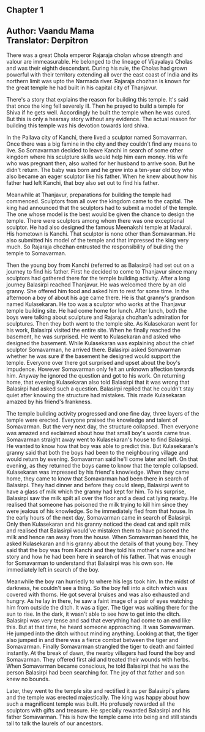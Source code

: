 ## Chapter 1
Author: Vaandu Mama  
Translator: Derpitron  
---  
There was a great Chola emperor Rajaraja cholan whose strength and valour are immeasurable. He belonged to the lineage of Vijayalaya Cholas and was their eighth descendant. During his rule, the Cholas had grown powerful with their territory extending all over the east coast of India and its northern limit was upto the Narmada river. Rajaraja chozhan is known for the great temple he had built in his capital city of Thanjavur.

There's a story that explains the reason for building this temple. It's said that once the king fell severely ill. Then he prayed to build a temple for Shiva if he gets well. Accordingly he built the temple when he was cured. But this is only a hearsay story without any evidence. The actual reason for building this temple was his devotion towards lord shiva.

In the Pallava city of Kanchi, there lived a sculptor named Somavarman. Once there was a big famine in the city and they couldn't find any means to live. So Somavarman decided to leave Kanchi in search of some other kingdom where his sculpture skills would help him earn money. His wife who was pregnant then, also waited for her husband to arrive soon. But he didn't return. The baby was born and he grew into a ten-year old boy who also became an eager sculptor like his father. When he knew about how his father had left Kanchi, that boy also set out to find his father. 

Meanwhile at Thanjavur, preparations for building the temple had commenced. Sculptors from all over the kingdom came to the capital. The king had announced that the sculptors had to submit a model of the temple. The one whose model is the best would be given the chance to design the temple. There were sculptors among whom there was one exceptional sculptor. He had also designed the famous Meenakshi temple at Madurai. His hometown is Kanchi. That sculptor is none other than Somavarman. He also submitted his model of the temple and that impressed the king very much. So Rajaraja chozhan entrusted the responsibility of building the temple to Somavarman.

Then the young boy from Kanchi (referred to as Balasirpi) had set out on a journey to find his father. First he decided to come to Thanjavur since many sculptors had gathered there for the temple building activity. After a long journey Balasirpi reached Thanjavur. He was welcomed there by an old granny. She offered him food and asked him to rest for some time. In the afternoon a boy of about his age came there. He is that granny's grandson named Kulasekaran. He too was a sculptor who works at the Thanjavur temple building site. He had come home for lunch. After lunch, both the boys were talking about sculpture and Rajaraja chozhan's admiration for sculptures. Then they both went to the temple site. As Kulasekaran went for his work, Balasirpi visited the entire site. When he finally reached the basement, he was surprised. He went to Kulasekaran and asked who designed the basement. While Kulasekaran was explaining about the chief sculptor Somavarman, he arrived there. Balasirpi asked Somavarman whether he was sure if the basement he designed would support the temple. Everyone over there got surprised and upset about the boy's impudence. However Somavarman only felt an unknown affection towards him. Anyway he ignored the question and got to his work. On returning home, that evening Kulasekaran also told Balasirpi that it was wrong that Balasirpi had asked such a question. Balasirpi replied that he couldn't stay quiet after knowing the structure had mistakes. This made Kulasekaran amazed by his friend's frankness.

The temple building activity progressed and one fine day, three layers of the temple were erected. Everyone praised the knowledge and talent of Somavarman. But the very next day, the structure collapsed. Then everyone was amazed and exclaimed about how that small boy's words came true. Somavarman straight away went to Kulasekaran's house to find Balasirpi. He wanted to know how that boy was able to predict this. But Kulasekaran's granny said that both the boys had been to the neighbouring village and would return by evening. Somavarman said he'll come later and left. On that evening, as they returned the boys came to know that the temple collapsed. Kulasekaran was impressed by his friend's knowledge. When they came home, they came to know that Somavarman had been there in search of Balasirpi. They had dinner and before they could sleep, Balasirpi went to have a glass of milk which the granny had kept for him. To his surprise, Balasirpi saw the milk spilt all over the floor and a dead cat lying nearby. He realised that someone has poisoned the milk trying to kill him since they were jealous of his knowledge. So he immediately fled from that house. In the early hours of the next day, Somavarman came in search of Balasirpi. Only then Kulasekaran and his granny noticed the dead cat and spilt milk and realised that Balasirpi would've mistaken them to have poisoned the milk and hence ran away from the house. When Somavarman heard this, he asked Kulasekaran and his granny about the details of that young boy. They said that the boy was from Kanchi and they told his mother's name and her story and how he had been here in search of his father. That was enough for Somavarman to understand that Balasirpi was his own son. He immediately left in search of the boy. 

Meanwhile the boy ran hurriedly to where his legs took him. In the midst of darkness, he couldn't see a thing. So the boy fell into a ditch which was covered with thorns. He got several bruises and was also exhausted and hungry. As he lay in there, he saw a faint image of a pair of eyes watching him from outside the ditch. It was a tiger. The tiger was waiting there for the sun to rise. In the dark, it wasn't able to see how to get into the ditch. Balasirpi was very tense and sad that everything had come to an end like this. But at that time, he heard someone approaching. It was Somavarman. He jumped into the ditch without minding anything. Looking at that, the tiger also jumped in and there was a fierce combat between the tiger and Somavarman. Finally Somavarman strangled the tiger to death and fainted instantly. At the break of dawn, the nearby villagers had found the boy and Somavarman. They offered first aid and treated their wounds with herbs. When Somavarman became conscious, he told Balasirpi that he was the person Balasirpi had been searching for. The joy of that father and son knew no bounds.

Later, they went to the temple site and rectified it as per Balasirpi's plans and the temple was erected majestically. The king was happy about how such a magnificent temple was built. He profusely rewarded all the sculptors with gifts and treasure. He specially rewarded Balasirpi and his father Somavarman. This is how the temple came into being and still stands tall to talk the laurels of our ancestors.

